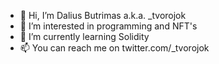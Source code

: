 - 👋 Hi, I’m Dalius Butrimas a.k.a. _tvorojok
- 👀 I’m interested in programming and NFT's
- 🌱 I’m currently learning Solidity
- 📫 You can reach me on twitter.com/_tvorojok
